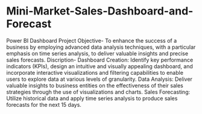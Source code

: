# Mini-Market-Sales-Dashboard-and-Forecast
Power BI Dashboard
Project Objective- To enhance the success of a business by employing advanced data analysis techniques, with a particular emphasis on time series analysis, to deliver valuable insights and precise sales forecasts.
Discription- 
Dashboard Creation: Identify key performance indicators (KPIs), design an intuitive and visually appealing dashboard, and incorporate interactive visualizations and filtering capabilities to enable users to explore data at various levels of granularity.
Data Analysis: Deliver valuable insights to business entities on the effectiveness of their sales strategies through the use of visualizations and charts.
Sales Forecasting: Utilize historical data and apply time series analysis to produce sales forecasts for the next 15 days.
